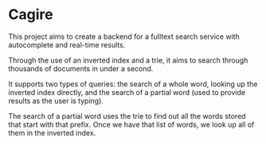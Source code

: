 # Cagire

This project aims to create a backend for a fulltext search service with autocomplete and real-time
results.

Through the use of an inverted index and a trie, it aims to search through thousands of documents
in under a second.

It supports two types of queries: the search of a whole word, looking up the inverted index
directly, and the search of a partial word (used to provide results as the user is typing).

The search of a partial word uses the trie to find out all the words stored that start with that
prefix. Once we have that list of words, we look up all of them in the inverted index.
